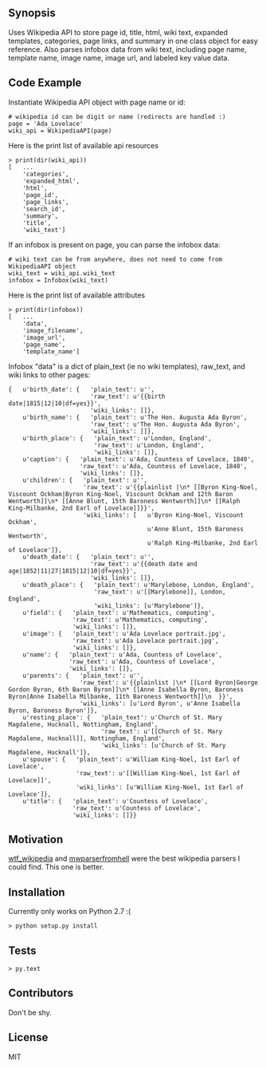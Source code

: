 ## Synopsis

Uses Wikipedia API to store page id, title, html, wiki text, expanded templates, categories, page links, and summary in one class object for easy reference.  Also parses infobox data from wiki text, including page name, template name, image name, image url, and labeled key value data.

## Code Example

Instantiate Wikipedia API object with page name or id:
```
# wikipedia id can be digit or name (redirects are handled :)
page = 'Ada_Lovelace'
wiki_api = WikipediaAPI(page)
```
Here is the print list of available api resources 
```
> print(dir(wiki_api))
[   ...
    'categories',
    'expanded_html',
    'html',
    'page_id',
    'page_links',
    'search_id',
    'summary',
    'title',
    'wiki_text']
```
If an infobox is present on page, you can parse the infobox data:
```
# wiki text can be from anywhere, does not need to come from WikipediaAPI object
wiki_text = wiki_api.wiki_text
infobox = Infobox(wiki_text)
```
Here is the print list of available attributes 
```
> print(dir(infobox))
[   ...
    'data',
    'image_filename',
    'image_url',
    'page_name',
    'template_name']
```
Infobox "data" is a dict of plain_text (ie no wiki templates), raw_text, and wiki links to other pages:
```
{   u'birth_date': {   'plain_text': u'',
                       'raw_text': u'{{birth date|1815|12|10|df=yes}}',
                       'wiki_links': []},
    u'birth_name': {   'plain_text': u'The Hon. Augusta Ada Byron',
                       'raw_text': u'The Hon. Augusta Ada Byron',
                       'wiki_links': []},
    u'birth_place': {   'plain_text': u'London, England',
                        'raw_text': u'London, England',
                        'wiki_links': []},
    u'caption': {   'plain_text': u'Ada, Countess of Lovelace, 1840',
                    'raw_text': u'Ada, Countess of Lovelace, 1840',
                    'wiki_links': []},
    u'children': {   'plain_text': u'',
                     'raw_text': u'{{plainlist |\n* [[Byron King-Noel, Viscount Ockham|Byron King-Noel, Viscount Ockham and 12th Baron Wentworth]]\n* [[Anne Blunt, 15th Baroness Wentworth]]\n* [[Ralph King-Milbanke, 2nd Earl of Lovelace]]}}',
                     'wiki_links': [   u'Byron King-Noel, Viscount Ockham',
                                       u'Anne Blunt, 15th Baroness Wentworth',
                                       u'Ralph King-Milbanke, 2nd Earl of Lovelace']},
    u'death_date': {   'plain_text': u'',
                       'raw_text': u'{{death date and age|1852|11|27|1815|12|10|df=yes}}',
                       'wiki_links': []},
    u'death_place': {   'plain_text': u'Marylebone, London, England',
                        'raw_text': u'[[Marylebone]], London, England',
                        'wiki_links': [u'Marylebone']},
    u'field': {   'plain_text': u'Mathematics, computing',
                  'raw_text': u'Mathematics, computing',
                  'wiki_links': []},
    u'image': {   'plain_text': u'Ada Lovelace portrait.jpg',
                  'raw_text': u'Ada Lovelace portrait.jpg',
                  'wiki_links': []},
    u'name': {   'plain_text': u'Ada, Countess of Lovelace',
                 'raw_text': u'Ada, Countess of Lovelace',
                 'wiki_links': []},
    u'parents': {   'plain_text': u'',
                    'raw_text': u'{{plainlist |\n* [[Lord Byron|George Gordon Byron, 6th Baron Byron]]\n* [[Anne Isabella Byron, Baroness Byron|Anne Isabella Milbanke, 11th Baroness Wentworth]]\n  }}',
                    'wiki_links': [u'Lord Byron', u'Anne Isabella Byron, Baroness Byron']},
    u'resting_place': {   'plain_text': u'Church of St. Mary Magdalene, Hucknall, Nottingham, England',
                          'raw_text': u'[[Church of St. Mary Magdalene, Hucknall]], Nottingham, England',
                          'wiki_links': [u'Church of St. Mary Magdalene, Hucknall']},
    u'spouse': {   'plain_text': u'William King-Noel, 1st Earl of Lovelace',
                   'raw_text': u'[[William King-Noel, 1st Earl of Lovelace]]',
                   'wiki_links': [u'William King-Noel, 1st Earl of Lovelace']},
    u'title': {   'plain_text': u'Countess of Lovelace',
                  'raw_text': u'Countess of Lovelace',
                  'wiki_links': []}}
```
## Motivation

[wtf_wikipedia](https://github.com/spencermountain/wtf_wikipedia) and [mwparserfromhell](https://github.com/earwig/mwparserfromhell) were the best wikipedia parsers I could find.  This one is better. 

## Installation

Currently only works on Python 2.7 :(
```
> python setup.py install
```

## Tests

```
> py.text
```

## Contributors

Don't be shy.

## License

MIT
